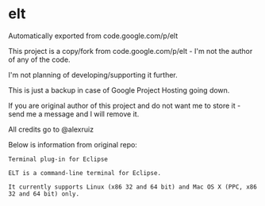 # elt
Automatically exported from code.google.com/p/elt

This project is a copy/fork from code.google.com/p/elt - I'm not the author of any of the code.

I'm not planning of developing/supporting it further.

This is just a backup in case of Google Project Hosting going down.

If you are original author of this project and do not want me to store it - send me a message and I will remove it.

All credits go to @alexruiz


Below is information from original repo:
```
Terminal plug-in for Eclipse

ELT is a command-line terminal for Eclipse.

It currently supports Linux (x86 32 and 64 bit) and Mac OS X (PPC, x86 32 and 64 bit) only.
```
